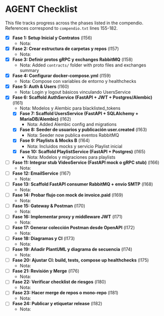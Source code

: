 # AGENT Checklist

This file tracks progress across the phases listed in the compendio. References correspond to `compendio.txt` lines 155-182.

- [x] **Fase 1: Setup Inicial y Contratos** (l156)
  - Nota:
- [x] **Fase 2: Crear estructura de carpetas y repos** (l157)
  - Nota:
- [x] **Fase 3: Definir protos gRPC y exchanges RabbitMQ** (l158)
  - Nota: Added `contracts/` folder with proto files and exchanges summary
- [x] **Fase 4: Configurar docker-compose.yml** (l159)
  - Nota: Compose con variables de entorno y healthchecks
- [x] **Fase 5: Auth & Users** (l160)
  - Nota: Login y logout básicos vinculando UsersService
- [x] **Fase 6: Scaffold AuthService (FastAPI + JWT + Postgres/Alembic)** (l161)
  - Nota: Modelos y Alembic para blacklisted_tokens
  - [x] **Fase 7: Scaffold UsersService (FastAPI + SQLAlchemy + MariaDB/Alembic)** (l162)
    - Nota: Added Alembic config and migrations
  - [x] **Fase 8: Seeder de usuarios y publicación user.created** (l163)
    - Nota: Seeder now publica eventos RabbitMQ
  - [x] **Fase 9: Playlists & Mocks B** (l164)
    - Nota: Incluidos mocks y servicio Playlist inicial
  - [x] **Fase 10: Scaffold PlaylistService (FastAPI + Postgres)** (l165)
    - Nota: Modelos y migraciones para playlists
- [ ] **Fase 11: Integrar stub VideoService (FastAPI mock o gRPC stub)** (l166)
  - Nota:
- [ ] **Fase 12: EmailService** (l167)
  - Nota:
- [ ] **Fase 13: Scaffold FastAPI consumer RabbitMQ + envío SMTP** (l168)
  - Nota:
- [ ] **Fase 14: Probar flujo con mock de invoice.paid** (l169)
  - Nota:
- [ ] **Fase 15: Gateway & Postman** (l170)
  - Nota:
- [ ] **Fase 16: Implementar proxy y middleware JWT** (l171)
  - Nota:
- [ ] **Fase 17: Generar colección Postman desde OpenAPI** (l172)
  - Nota:
- [ ] **Fase 18: Diagramas y CI** (l173)
  - Nota:
- [ ] **Fase 19: Añadir PlantUML y diagrama de secuencia** (l174)
  - Nota:
- [ ] **Fase 20: Ajustar CI: build, tests, compose up healthchecks** (l175)
  - Nota:
- [ ] **Fase 21: Revisión y Merge** (l176)
  - Nota:
- [ ] **Fase 22: Verificar checklist de riesgos** (l180)
  - Nota:
- [ ] **Fase 23: Hacer merge de repos o mono-repo** (l181)
  - Nota:
- [ ] **Fase 24: Publicar y etiquetar release** (l182)
  - Nota:
